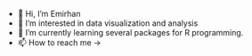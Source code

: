 - 👋 Hi, I’m Emirhan
- 👀 I’m interested in data visualization and analysis
- 🌱 I’m currently learning several packages for R programming.
- 📫 How to reach me -> 

<!---
aemirh/aemirh is a ✨ special ✨ repository because its `README.md` (this file) appears on your GitHub profile.
You can click the Preview link to take a look at your changes.
--->
